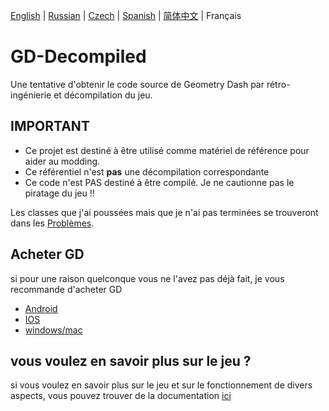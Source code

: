 [English](README.md) | [Russian](README-RU.md) | [Czech](README-CZ.md) | [Spanish](README-ES.md) | [简体中文](README-CN.md) | Français

# GD-Decompiled
 Une tentative d'obtenir le code source de Geometry Dash par rétro-ingénierie et décompilation du jeu.  

## IMPORTANT

- Ce projet est destiné à être utilisé comme matériel de référence pour aider au modding. 
- Ce référentiel n'est **pas** une décompilation correspondante
- Ce code n'est PAS destiné à être compilé. Je ne cautionne pas le piratage du jeu !!

Les classes que j'ai poussées mais que je n'ai pas terminées se trouveront dans les [Problèmes](https://github.com/Wyliemaster/GD-Decompiled/issues).

## Acheter GD

si pour une raison quelconque vous ne l'avez pas déjà fait, je vous recommande d'acheter GD

- [Android](https://play.google.com/store/apps/details?id=com.robtopx.geometryjump&hl=en_GB&gl=US)
- [IOS](https://apps.apple.com/us/app/geometry-dash/id625334537)
- [windows/mac](https://store.steampowered.com/app/322170/Geometry_Dash/)

## vous voulez en savoir plus sur le jeu ?

si vous voulez en savoir plus sur le jeu et sur le fonctionnement de divers aspects, vous pouvez trouver de la documentation [ici](https://github.com/Wyliemaster/gddocs)
